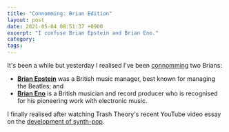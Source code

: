 ```yaml
---
title: "Connomming: Brian Edition"
layout: post
date: 2021-05-04 08:51:37 +0900
excerpt: "I confuse Brian Epstein and Brian Eno."
category: 
tags: 
---
```


It's been a while but yesterday I realised I've been [connomming][oa] two Brians:

[oa]: https://articles.inqk.net/2018/09/23/connomming.html

- [**Brian Epstein**][eps] was a British music manager, best known for managing
  the Beatles; and
- [**Brian Eno**][eno] is a British musician and record producer who is recognised
  for his pioneering work with electronic music.

[eps]: https://en.wikipedia.org/wiki/Brian_Epstein "The Wikipedia article for Brian Epstein"

[eno]: https://en.wikipedia.org/wiki/Brian_Eno "The Wikipedia article for Brian Eno"

I finally realised after watching Trash Theory's recent YouTube video essay on
the [development of synth-pop][yt].

[yt]: https://www.youtube.com/watch?v=hm__xDOWxDc "Watch 'Before Are \"Friends\" Electric?: How Synth-Pop Became Synth-Pop' on YouTube"

